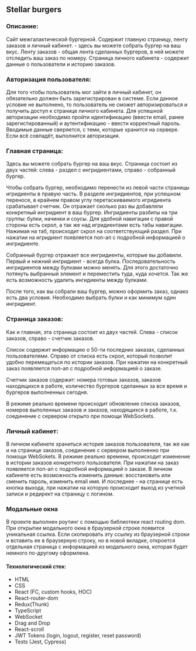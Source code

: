 ## Stellar burgers


### Описание:

Сайт межгалактической бургерной. Содержит главную страницу, ленту заказов и личный кабинет.  - здесь вы можете собрать бургер на ваш вкус. Ленту заказов - общая лента сделанных бургеров, в ней можете отследить ваш заказ по номеру. Страница личного кабинета - содержит данные о пользователи и историю заказов. 

### Авторизация пользователя: 

Для того чтобы пользователь мог зайти в личный кабинет, он обязательно должен быть зарегистрирован в системе. Если данное условие не выполнено, то пользователь не сможет авторизироваться и получить доступ к странице личного кабинета. Для успешной авторизации необходимо пройти идентификацию (ввести email, ранее зарегистированный) и аутентификацию - ввести корректный пароль. Вводимые данные сверяется, с теми, которые хранится на сервере. Если всё совпадёт, выполнится авторизация.

### Главная страница:

Здесь вы можете собрать бургер на ваш вкус. Страница состоит из двух частей: слева - раздел с ингридиентами, справо - собранный бургер. 

Чтобы собрать бургер, необходимо перенести из левой части страницы игридиенты в правую часть. В разделе ингридиентов, при успешном переносе, в крайнем правом углу перетаскиваемого игридиента срабатывает счетчик. Он отражает сколько раз вы добавляли конкретный ингридиент в ваш бургер. Ингридиенты разбиты на три группы: булки, начинки и соусы. Для удобной навигации с правой стороны есть скрол, а так же над игридиентами есть табы навигации. Нажимая на таб, происходит скрол на соответствующий раздел. При нажатии на игридиент появляется поп-ап с подробной информацией о ингридиенте. 

Собранный бургер отражает все ингридиенты, которые вы добавили. Первый и нижний ингридиент - всегда булка. Последовательность ингридиентов между булками можно менять. Для этого достаточно потянуть выбранный элемент и переместить туда, куда хочется. Так же есть возможность удалить ингидиенты между булками. 

После того, как вы собрали ваш бургер, можно оформить заказ, однако есть два условия. Необходимо выбрать булки и как минимум один ингридиент. 

### Страница заказов:

Как и главная, эта страница состоит из двух частей. Слева - список заказов, справо - счетчик заказов. 

Список содержит информацию о 50-ти последних заказах, сделанных пользователями. Справо от списка есть скрол, который позволит удобно перемещаться по истории заказов. При нажатии на конкретный заказ появляется поп-ап с подробной информацией о заказе. 

Счетчик заказов содержит: номера готовых заказов, заказов находящихся в работе, количество бургеров сделанных за все время и бургеров выполненных сегодня.

В режиме реально времени происходит обновление списка заказов, номеров выполенных заказов и заказов, находящихся в работе, т.к. соединение с сервером открыто при помощи WebSockets.

### Личный кабинет: 

В личном кабинете храниться история заказов пользователя, так же как и на странице заказов, соединение c сервером выполненно при помощи WebSokets. В режиме реально времени, происходит изменение в истории заказов конкретного пользователя. При нажатии на заказ появляется поп-ап с подробной информацией о заказе. В личном кабинете есть возможность изменить данные: восстановить или сменить пароль, изменить email  имя. И последнее - на странице есть кнопка выхода, при нажатии на которую происходит выход из учетной записи и редирект на страницу с логином. 

### Модальные окна 

В проекте выполнен роутинг с помощью библиотеки react routing dom. При открытии модального окна в браузерной строке появится уникальная ссылка. Если скопировать эту ссылку из браузерной строки и вставить ее в браузерную строку, но в новой вкладке, откроется отдельная страница с информацией из модального окна, которая будет немного по-другому оформлена. 


#### Технологический стек:

- HTML
- CSS
- React (FC, custom hooks, HOC)
- React-router-dom
- Redux(Thunk)
- TypeScript
- WebSocket
- Drag and Drop
- React-scroll
- JWT Tokens (login, logout, register, reset password)
- Tests (Jest, Cypress)

